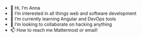 - 👋 Hi, I’m Anna 
- 👀 I’m interested in all things web and software development
- 🌱 I’m currently learning Angular and DevOps tools
- 💞️ I’m looking to collaborate on hacking anything
- 📫 How to reach me Mattermost or email!

<!---
aleongcl/aleongcl is a ✨ special ✨ repository because its `README.md` (this file) appears on your GitHub profile.
You can click the Preview link to take a look at your changes.
--->
